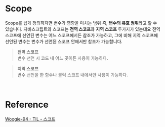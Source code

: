 # Scope

Scope를 쉽게 정의하자면 변수가 영향을 미치는 범위 즉, **변수의 유효 범위**라고 할 수 있습니다. 자바스크립트의 스코프는 **전역 스코프**와 **지역 스코프** 두가지가 있는데요 전역 스코프에 선언된 변수는 어느 스코프에서든 참조가 가능하고, 그에 비해 지역 스코프에 선언된 변수는 변수가 선언된 스코프 안에서만 참조가 가능합니다.

> **전역 스코프** <br >
> 변수 선언 시 코드 내 어느 곳이든 사용이 가능하다.

> **지역 스코프** <br >
> 변수 선언을 한 함수나 블럭 스코프 내에서만 사용이 가능하다.

<br >

# Reference

[Woogie-94 - TIL - 스코프](https://github.com/Woogie-94/Today-I-Learned/blob/main/JavaScript/%EC%8A%A4%EC%BD%94%ED%94%84.md)
